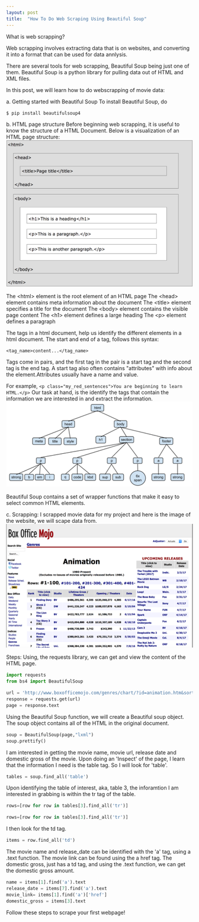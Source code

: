 ```yaml
---
layout: post
title:  "How To Do Web Scraping Using Beautiful Soup"
---
```

What is web scrapping?

Web scrapping involves extracting data that is on websites, and converting it into a format that can be used for data annlysis.

There are several tools for web scrapping, Beautiful Soup being  just one of them. Beautiful Soup is a python library for pulling data out of HTML and XML files.

In this post, we will learn how to do webscrapping of movie data: 

a. Getting started with Beautiful Soup
To install Beautiful Soup, do  

```python
$ pip install beautifulsoup4
```

b. HTML page structure
Before beginning web scrapping, it is useful to know the structure of a HTML Document.
Below is a visualization of an HTML page structure:
![title](https://github.com/KeerthiPamulaparthy/KeerthiPamulaparthy.github.io/blob/master/images/html.png)

The \<html> element is the root element of an HTML page
The \<head> element contains meta information about the document
The \<title> element specifies a title for the document
The \<body> element contains the visible page content
The \<h1> element defines a large heading
The \<p> element defines a paragraph

The tags in a html document, help us identify the different elements in a html document. The start and end of a tag, follows this syntax:
```
<tag_name>content...</tag_name>
```
Tags come in pairs, and the first tag in the pair is a start tag and the second tag is the end tag. A start tag also often contains "attributes" with info about the element.Attributes usually have a name and value. 

For example, ```<p class="my_red_sentences">You are beginning to learn HTML.</p>```
Our task at hand, is the identify the tags that contain the information we are interested in and extract the information.
![image2](https://github.com/KeerthiPamulaparthy/KeerthiPamulaparthy.github.io/blob/master/images/html2.png)

Beautiful Soup contains a set of wrapper functions that make it easy to select common HTML elements.

c. Scrapping: I scrapped movie data for my project and here is the image of the website, we will scape data from.
![title](https://github.com/KeerthiPamulaparthy/KeerthiPamulaparthy.github.io/blob/master/images/boxofficemojo.png)

Steps:
Using, the requests library, we can get and view the content of the HTML page.

```python
import requests
from bs4 import BeautifulSoup
```

```python
url = 'http://www.boxofficemojo.com/genres/chart/?id=animation.htm&sort=rank&order=ASC&p=.htm'
response = requests.get(url)
page = response.text
```
Using the Beautiful Soup function, we will create a Beautiful soup object. 
The soup object contains all of the HTML in the original document.
```python
soup = BeautifulSoup(page,"lxml")
soup.prettify()
```
I am interested in getting the movie name, movie url, release date and domestic gross of the movie. Upon doing an 'Inspect' of the page, I learn that the information I need is the table tag. So I will look for 'table'.
```python
tables = soup.find_all('table')
```
Upon identifying the table of interest, aka, table 3, the inforamtion I am interested in grabbing is within the tr tag of the table.
```python
rows=[row for row in tables[3].find_all('tr')]
```
```python
rows=[row for row in tables[3].find_all('tr')]
```
I then look for the td tag.
```python
items = row.find_all('td')
```
The movie name and release_date can be identified with the 'a' tag, using a .text function. The movie link can be found using the a href tag. The domestic gross, just has a td tag, and using the .text function, we can get the domestic gross amount.
```python
name = items[1].find('a').text
release_date = items[7].find('a').text
movie_link= items[1].find('a')['href']
domestic_gross = items[3].text
```
Follow these steps to scrape your first webpage!

```
